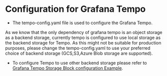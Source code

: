 # Configuration for Grafana Tempo

- The tempo-config.yaml file is used to configure the Grafana Tempo.

As we know that the only dependency of grafana tempo is an object storage as a backend storage, currently tempo is configured to use local storage as the backend storage for Tempo. As this might not be suitable for production purposes, please change the tempo-config.yaml to use your preferred choice of backend storage (GCS,S3,Azure Blob storage are supported). 

- To configure Tempo to use other backend storage please refer to [Grafana Tempo Storage Block configuration Example](https://grafana.com/docs/tempo/latest/configuration/#storage-block-configuration-example).

